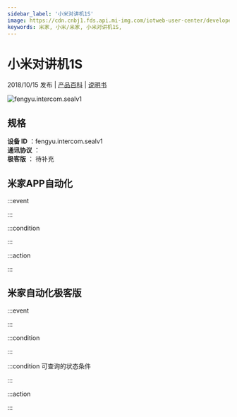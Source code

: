 ```yaml
---
sidebar_label: '小米对讲机1S'
image: https://cdn.cnbj1.fds.api.mi-img.com/iotweb-user-center/developer_1678870889457QUYqPrOx.png?GalaxyAccessKeyId=AKVGLQWBOVIRQ3XLEW&Expires=9223372036854775807&Signature=s6MF2goqSpgDhXKrW6PPCWAkdSc=
keywords: 米家, 小米/米家, 小米对讲机1S, 
---
```

# 小米对讲机1S

2018/10/15 发布 | [产品百科](https://home.mi.com/webapp/content/baike/product/index.html?model=fengyu.intercom.sealv1/) | [说明书](https://home.mi.com/views/introduction.html?model=fengyu.intercom.sealv1&region=cn)

![fengyu.intercom.sealv1](https://cdn.cnbj1.fds.api.mi-img.com/iotweb-user-center/developer_1678870889457QUYqPrOx.png?GalaxyAccessKeyId=AKVGLQWBOVIRQ3XLEW&Expires=9223372036854775807&Signature=s6MF2goqSpgDhXKrW6PPCWAkdSc=)

## 规格  
> 
**设备 ID** ：fengyu.intercom.sealv1  
**通讯协议** ：  
**极客版**  ： 待补充 


## 米家APP自动化  

:::event  

:::

:::condition  

:::

:::action   

:::

## 米家自动化极客版  

:::event  

:::

:::condition  

:::

:::condition 可查询的状态条件  

:::

:::action  

:::

        

